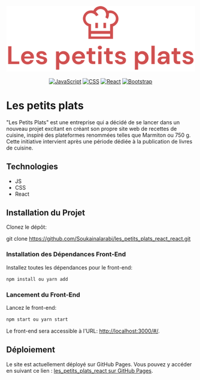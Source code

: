 
<div align="center">
  <img src="src/assets/logoPage.png" alt="le logo du site ">


  [![JavaScript](https://img.shields.io/badge/JavaScript-F7DF1E?style=for-the-badge&logo=javascript&logoColor=black)](https://developer.mozilla.org/en-US/docs/Web/JavaScript)
  [![CSS](https://img.shields.io/badge/CSS-1572B6?style=for-the-badge&logo=css3&logoColor=white)](https://developer.mozilla.org/en-US/docs/Web/CSS)
  [![React](https://img.shields.io/badge/React-70DAFB?style=for-the-badge&logo=react&logoColor=blue)](https://reactjs.org/)
[![Bootstrap](https://img.shields.io/badge/Bootstrap-563D7C?style=for-the-badge&logo=bootstrap&logoColor=white)](https://getbootstrap.com/)
</div>


# Les petits plats

"Les Petits Plats"  est une entreprise qui a décidé de se lancer dans un nouveau projet excitant en créant son propre site web de recettes de cuisine, inspiré des plateformes renommées telles que Marmiton ou 750 g. Cette initiative intervient après une période dédiée à la publication de livres de cuisine.

## Technologies

- JS
- CSS
- React

## Installation du Projet
Clonez le dépôt:

git clone https://github.com/Soukainalarabi/les_petits_plats_react_react.git

### Installation des Dépendances Front-End
Installez toutes les dépendances pour le front-end:

```bash
npm install ou yarn add
```

### Lancement du Front-End
Lancez le front-end:
```bash
npm start ou yarn start
```
Le front-end sera accessible à l'URL: [http://localhost:3000/#/](http://localhost:3000/#/).


## Déploiement

Le site est actuellement déployé sur GitHub Pages. Vous pouvez y accéder en suivant ce lien : [les_petits_plats_react sur GitHub Pages](https://soukainalarabi.github.io/les_petits_plats_react/).



